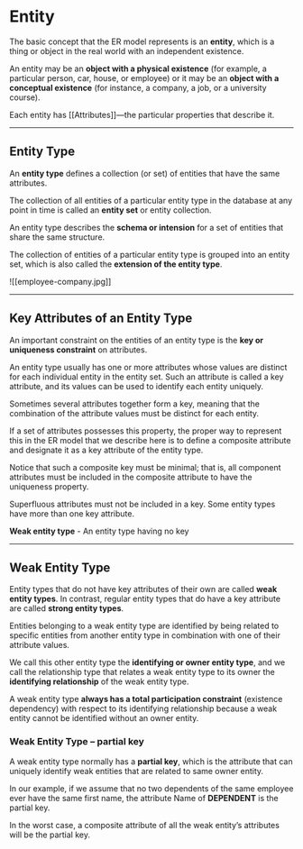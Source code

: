 # Entity

The basic concept that the ER model represents is an **entity**, which is a thing or object in the real world with an independent existence.

An entity may be an **object with a physical existence** (for example, a particular person, car, house, or employee) or it may be an **object with a conceptual existence** (for instance, a company, a job, or a university course).

Each entity has [[Attributes]]—the particular properties that describe it.

---
## Entity Type
An **entity type** defines a collection (or set) of entities that have the same attributes.

The collection of all entities of a particular entity type in the database at any point in time is called an **entity set** or entity collection.

An entity type describes the **schema or intension** for a set of entities that share the same structure.

The collection of entities of a particular entity type is grouped into an entity set, which is also called the **extension of the entity type**.

![[employee-company.jpg]]

---
## Key Attributes of an Entity Type

An important constraint on the entities of an entity type is the **key or uniqueness constraint** on attributes.

An entity type usually has one or more attributes whose values are distinct for each individual entity in the entity set.
Such an attribute is called a key attribute, and its values can be used to identify each entity uniquely.

Sometimes several attributes together form a key, meaning that the combination of the attribute values must be distinct for each entity.

If a set of attributes possesses this property, the proper way to represent this in the ER model that we describe here is to define a composite attribute and designate it as a key attribute of the entity type.

Notice that such a composite key must be minimal; that is, all component attributes must be included in the composite attribute to have the uniqueness property.

Superfluous attributes must not be included in a key. Some entity types have more than one key attribute.

**Weak entity type** - An entity type having no key

---
## Weak Entity Type

Entity types that do not have key attributes of their own are called **weak entity types**. In contrast, regular entity types that do have a key attribute are called **strong entity types**.

Entities belonging to a weak entity type are identified by being related to specific entities from another entity type in combination with one of their attribute values.

We call this other entity type the **identifying or owner entity type**, and we call the relationship type that relates a weak entity type to its owner the **identifying relationship** of the weak entity type.

A weak entity type **always has a total participation constraint** (existence dependency) with respect to its identifying relationship because a weak entity cannot be identified without an owner entity.

### Weak Entity Type – partial key
A weak entity type normally has a **partial key**, which is the attribute that can uniquely identify weak entities that are related to same owner entity.

In our example, if we assume that no two dependents of the same employee ever have the same first name, the attribute Name of **DEPENDENT** is the partial key.

In the worst case, a composite attribute of all the weak entity’s attributes will be the partial key.

